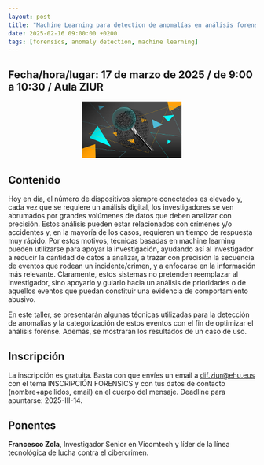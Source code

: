 ```yaml
---
layout: post
title: "Machine Learning para detection de anomalías en análisis forense"
date: 2025-02-16 09:00:00 +0200
tags: [forensics, anomaly detection, machine learning]
---
```


## Fecha/hora/lugar: 17 de marzo de 2025 / de 9:00 a 10:30 / Aula ZIUR

<div style="text-align: center;">
<img src="/assets/img/posts/hatz-marka_forensics.jpg" alt="Una huella compuesto por 0s y 1s con una forma de dedo, a la que se inspecciona mediante una lupa." title="Huella de dedo compuesto por 0s y 1s (piqsels.com)." width="40%" />
</div>

## Contenido

Hoy en día, el número de dispositivos siempre conectados es elevado y, cada vez que se requiere un análisis digital, los investigadores se ven abrumados por grandes volúmenes de datos que deben analizar con precisión. Estos análisis pueden estar relacionados con crímenes y/o accidentes y, en la mayoría de los casos, requieren un tiempo de respuesta muy rápido. Por estos motivos, técnicas basadas en machine learning pueden utilizarse para apoyar la investigación, ayudando así al investigador a reducir la cantidad de datos a analizar, a trazar con precisión la secuencia de eventos que rodean un incidente/crimen, y a enfocarse en la información más relevante. Claramente, estos sistemas no pretenden reemplazar al investigador, sino apoyarlo y guiarlo hacia un análisis de prioridades o de aquellos eventos que puedan constituir una evidencia de comportamiento abusivo. 

En este taller, se presentarán algunas técnicas utilizadas para la detección de anomalías y la categorización de estos eventos con el fin de optimizar el análisis forense. Además, se mostrarán los resultados de un caso de uso.

## Inscripción

La inscripción es gratuita. Basta con que envíes un email a [dif.ziur@ehu.eus](dif.ziur@ehu.eus) con el tema INSCRIPCIÓN FORENSICS y con tus datos de contacto (nombre+apellidos, email) en el cuerpo del mensaje. Deadline para apuntarse: 2025-III-14.

## Ponentes

**Francesco Zola**, Investigador Senior en Vicomtech y líder de la línea tecnológica de lucha contra el cibercrimen.
